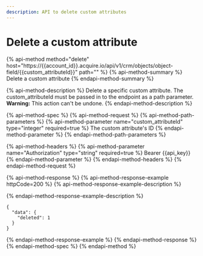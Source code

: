 ```yaml
---
description: API to delete custom attributes
---
```


# Delete a custom attribute

{% api-method method="delete" host="https://{{account\_id}}.acquire.io/api/v1/crm/objects/object-field/{{custom\_attributeId}}" path="" %}
{% api-method-summary %}
Delete a custom attribute
{% endapi-method-summary %}

{% api-method-description %}
Delete a specific custom attribute. The custom\_attributeId must be passed in to the endpoint as a path parameter. **Warning:** This action can't be undone. 
{% endapi-method-description %}

{% api-method-spec %}
{% api-method-request %}
{% api-method-path-parameters %}
{% api-method-parameter name="custom\_attributeId" type="integer" required=true %}
The custom attribute's ID
{% endapi-method-parameter %}
{% endapi-method-path-parameters %}

{% api-method-headers %}
{% api-method-parameter name="Authorization" type="string" required=true %}
Bearer {{api\_key}}
{% endapi-method-parameter %}
{% endapi-method-headers %}
{% endapi-method-request %}

{% api-method-response %}
{% api-method-response-example httpCode=200 %}
{% api-method-response-example-description %}

{% endapi-method-response-example-description %}

```
{
  "data": {
    "deleted": 1
  }
}
```
{% endapi-method-response-example %}
{% endapi-method-response %}
{% endapi-method-spec %}
{% endapi-method %}

